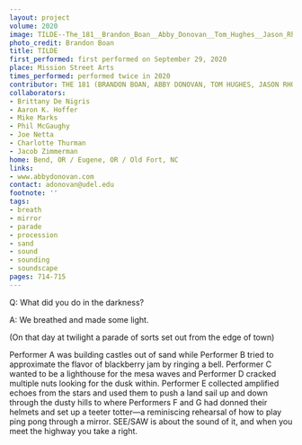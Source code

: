```yaml
---
layout: project
volume: 2020
image: TILDE--The_181__Brandon_Boan__Abby_Donovan__Tom_Hughes__Jason_Rhodes_.jpg
photo_credit: Brandon Boan
title: TILDE
first_performed: first performed on September 29, 2020
place: Mission Street Arts
times_performed: performed twice in 2020
contributor: THE 181 (BRANDON BOAN, ABBY DONOVAN, TOM HUGHES, JASON RHODES)
collaborators:
- Brittany De Nigris
- Aaron K. Hoffer
- Mike Marks
- Phil McGaughy
- Joe Netta
- Charlotte Thurman
- Jacob Zimmerman
home: Bend, OR / Eugene, OR / Old Fort, NC
links:
- www.abbydonovan.com
contact: adonovan@udel.edu
footnote: ''
tags:
- breath
- mirror
- parade
- procession
- sand
- sound
- sounding
- soundscape
pages: 714-715
---
```


Q: What did you do in the darkness?

A: We breathed and made some light.

(On that day at twilight a parade of sorts set out from the edge of town)

Performer A was building castles out of sand while Performer B tried to approximate the flavor of blackberry jam by ringing a bell. Performer C wanted to be a lighthouse for the mesa waves and Performer D cracked multiple nuts looking for the dusk within.  Performer E collected amplified echoes from the stars and used them to push a land sail up and down through the dusty hills to where Performers F and G had donned their helmets and set up a teeter totter—a reminiscing rehearsal of how to play ping pong through a mirror. SEE/SAW is about the sound of it, and when you meet the highway you take a right.